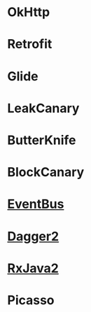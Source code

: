# OkHttp
# Retrofit
# Glide
# LeakCanary
# ButterKnife
# BlockCanary
# [EventBus](https://github.com/assess15/SourceCode/blob/master/app/src/main/java/cn/ju/openProject/eventBus/EventBus.md)
# [Dagger2](https://github.com/assess15/SourceCode/blob/master/app/src/main/java/cn/ju/openProject/dagger2/Dagger2.md)
# [RxJava2](https://github.com/assess15/SourceCode/blob/master/app/src/main/java/cn/ju/openProject/rx/rxjava2/RxJava2.md)
# Picasso
